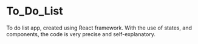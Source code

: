 # To_Do_List

To do list app, created using React framework.
With the use of states, and components, the code is very precise and self-explanatory.
